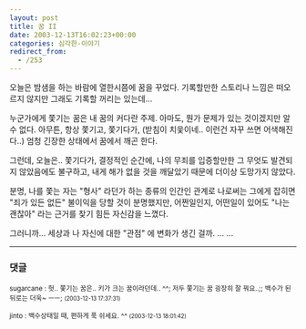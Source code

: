 ```yaml
---
layout: post
title: 꿈 II
date: 2003-12-13T16:02:23+00:00
categories: 심각한-이야기
redirect_from:
  - /253
---
```


오늘은 밤샘을 하는 바람에 열한시쯤에 꿈을 꾸었다. 기록할만한 스토리나 느낌은 떠오르지 않지만 그래도 기록할 꺼리는 있는데...

누군가에게 쫓기는 꿈은 내 꿈의 커다란 주제. 아마도, 뭔가 문제가 있는 것이겠지만 알수 없다. 아무튼, 항상 쫓기고, 쫓기다가, (받침이 치읓이네.. 이런건 자꾸 쓰면 어색해진다..) 엄청 긴장한 상태에서 꿈에서 깨곤 한다.

그런데, 오늘은.. 쫓기다가, 결정적인 순간에, 나의 무죄를 입증할만한 그 무엇도 발견되지 않았음에도 불구하고, 내게 해가 없을 것을 깨달았기 때문에 더이상 도망가지 않았다.

분명, 나를 쫓는 자는 "형사" 라던가 하는 종류의 인간인 관계로 나로써는 그에게 잡히면 "죄가 있든 없든" 불이익을 당할 것이 분명했지만, 어쩐일인지, 어떤일이 있어도 "나는 괜찮아" 라는 근거를 찾기 힘든 자신감을 느꼈다.

그러니까... 세상과 나 자신에 대한 "관점" 에 변화가 생긴 걸까. ... ...

* * *

### 댓글



<!--- cmt:531 --->
<!--- mail: --->
<!--- parent:0 --->

<small class=comment>sugarcane : 헛.. 쫓기는 꿈은.. 키가 크는 꿈이라던데.. ^^; 저두 쫓기는 꿈 굉장히 잘 꿔요..;; 백수가 된 뒤로는 더욱~ ㅡㅡ; <small>(2003-12-13 17:37:31)</small></small>


<!--- cmt:532 --->
<!--- mail: --->
<!--- parent:0 --->

<small class=comment>jinto : 백수상태일 때, 편하게 푹 쉬세요. ^^ <small>(2003-12-13 18:01:42)</small></small>

